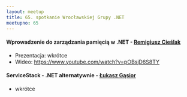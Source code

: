 ```yaml
---
layout: meetup
title: 65. spotkanie Wrocławskiej Grupy .NET
meetupno: 65
---
```


#### Wprowadzenie do zarządzania pamięcią w .NET - [Remigiusz Cieślak](emailto:remigiusz.cieslak@gmail.com)
* Prezentacja: wkrótce
* Wideo: https://www.youtube.com/watch?v=pOBsjD6S8TY


#### ServiceStack - .NET alternatywnie - [Łukasz Gąsior](https://twitter.com/lukaszgasior)
* wkrótce
